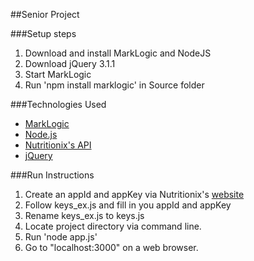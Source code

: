 ##Senior Project

###Setup steps
1. Download and install MarkLogic and NodeJS
2. Download jQuery 3.1.1
3. Start MarkLogic
4. Run 'npm install marklogic' in Source folder

###Technologies Used
* [MarkLogic](http://developer.marklogic.com/products)
* [Node.js](https://nodejs.org/en/)
* [Nutritionix's API](https://developer.nutritionix.com/)
* [jQuery](https://jquery.com/download/)

###Run Instructions
1. Create an appId and appKey via Nutritionix's [website](https://developer.nutritionix.com/login)
2. Follow keys_ex.js and fill in you appId and appKey  
3. Rename keys_ex.js to keys.js
4. Locate project directory via command line.
5. Run 'node app.js'
6. Go to "localhost:3000" on a web browser.

